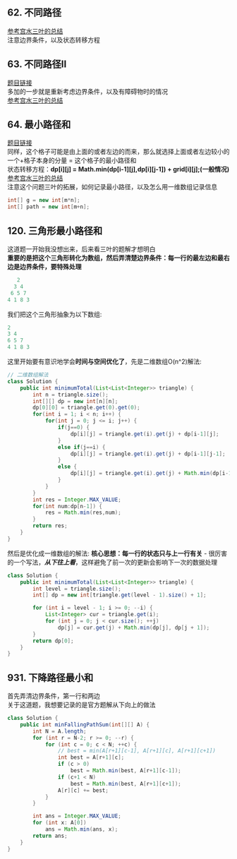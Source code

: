 ## 62. 不同路径
[参考宫水三叶的总结](https://mp.weixin.qq.com/s?__biz=MzU4NDE3MTEyMA==&mid=2247485037&idx=1&sn=d6d52c48600e655161e84f25d3402514&chksm=fd9cad72caeb2464e1d8adcd991ec178001472a6c6ddc02a1764bc74ea27a97f71fddbce9975&scene=178&cur_album_id=1773144264147812354#rd)
<br/>
注意边界条件，以及状态转移方程

## 63. 不同路径II
[题目链接](https://leetcode-cn.com/problems/unique-paths-ii/)<br/>
多加的一步就是重新考虑边界条件，以及有障碍物时的情况<br/>
[参考宫水三叶的总结](https://mp.weixin.qq.com/s?__biz=MzU4NDE3MTEyMA==&mid=2247485089&idx=1&sn=fd52fd088a5778c9ee101741d458605d&chksm=fd9cadbecaeb24a8f2115139f438fed36cddd96d00d5249d661684faf33b9874e62883720ae6&scene=178&cur_album_id=1773144264147812354#rd)

## 64. 最小路径和
[题目链接](https://leetcode-cn.com/problems/minimum-path-sum/)<br/>
同样，这个格子可能是由上面的或者左边的而来，那么就选择上面或者左边较小的一个+格子本身的分量 = 这个格子的最小路径和<br/>
状态转移方程：**dp[i][j] = Math.min(dp[i-1][j],dp[i][j-1]) + grid[i][j];(一般情况)**<br/>
[参考宫水三叶的总结](https://mp.weixin.qq.com/s?__biz=MzU4NDE3MTEyMA==&mid=2247485106&idx=1&sn=39adbde98707dc02a99e71f58cad5e7c&chksm=fd9cadadcaeb24bb2295d170f3de8dca0ce8e5acadccafbee82139dfe38ce1984435cd7a50ed&scene=178&cur_album_id=1773144264147812354#rd)<br/>
注意这个问题三叶的拓展，如何记录最小路径，以及怎么用一维数组记录信息<br/>
```Java
int[] g = new int[m*n];
int[] path = new int[m+n];
```

## 120. 三角形最小路径和
这道题一开始我没想出来，后来看三叶的题解才想明白<br/>
**重要的是把这个三角形转化为数组，然后弄清楚边界条件：每一行的最左边和最右边是边界条件，要特殊处理**<br/>
```Java
   2
  3 4
 6 5 7
4 1 8 3
```
我们把这个三角形抽象为以下数组:
```Java
2
3 4
6 5 7
4 1 8 3
```
这里开始要有意识地学会**时间与空间优化了**，先是二维数组O(n^2)解法:
```Java
// 二维数组解法
class Solution {
    public int minimumTotal(List<List<Integer>> triangle) {
        int n = triangle.size();
        int[][] dp = new int[n][n];
        dp[0][0] = triangle.get(0).get(0);
        for(int i = 1; i < n; i++) {
            for(int j = 0; j <= i; j++) {
                if(j==0) {
                    dp[i][j] = triangle.get(i).get(j) + dp[i-1][j];
                }
                else if(j==i) {
                    dp[i][j] = triangle.get(i).get(j) + dp[i-1][j-1];
                }
                else {
                    dp[i][j] = triangle.get(i).get(j) + Math.min(dp[i-1][j-1],dp[i-1][j]);
                }
            }
        }
        int res = Integer.MAX_VALUE;
        for(int num:dp[n-1]) {
            res = Math.min(res,num);
        }
        return res;
    }
}
```
然后是优化成一维数组的解法: **核心思想：每一行的状态只与上一行有关** - 很厉害的一个写法，***从下往上看***，这样避免了前一次的更新会影响下一次的数据处理
```Java
class Solution {
    public int minimumTotal(List<List<Integer>> triangle) {
        int level = triangle.size();
        int[] dp = new int[triangle.get(level - 1).size() + 1];

        for (int i = level - 1; i >= 0; --i) {
            List<Integer> cur = triangle.get(i);
            for (int j = 0; j < cur.size(); ++j) 
                dp[j] = cur.get(j) + Math.min(dp[j], dp[j + 1]);
        }
        return dp[0];
    }
}
```
## 931. 下降路径最小和
首先弄清边界条件，第一行和两边<br/>
关于这道题，我想要记录的是官方题解从下向上的做法
```Java
class Solution {
    public int minFallingPathSum(int[][] A) {
        int N = A.length;
        for (int r = N-2; r >= 0; --r) {
            for (int c = 0; c < N; ++c) {
                // best = min(A[r+1][c-1], A[r+1][c], A[r+1][c+1])
                int best = A[r+1][c];
                if (c > 0)
                    best = Math.min(best, A[r+1][c-1]);
                if (c+1 < N)
                    best = Math.min(best, A[r+1][c+1]);
                A[r][c] += best;
            }
        }

        int ans = Integer.MAX_VALUE;
        for (int x: A[0])
            ans = Math.min(ans, x);
        return ans;
    }
}
```
